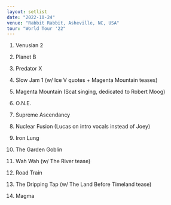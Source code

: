 ```yaml
---
layout: setlist
date: "2022-10-24"
venue: "Rabbit Rabbit, Asheville, NC, USA"
tour: "World Tour '22"
---
```



 1. Venusian 2

 2. Planet B

 3. Predator X

 4. Slow Jam 1
    (w/ Ice V quotes + Magenta Mountain teases)

 5. Magenta Mountain
    (Scat singing, dedicated to Robert Moog)

 6. O.N.E.

 7. Supreme Ascendancy

 8. Nuclear Fusion
    (Lucas on intro vocals instead of Joey)

 9. Iron Lung

10. The Garden Goblin

11. Wah Wah
    (w/ The River tease)

12. Road Train

13. The Dripping Tap
    (w/ The Land Before Timeland tease)

14. Magma


